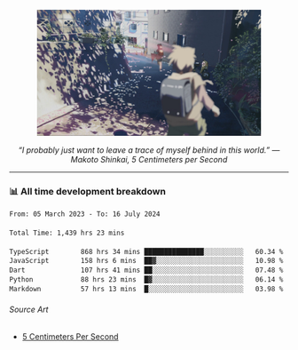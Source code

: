 <p align="center"><img src="asset/header.jpg" width="80%"/></p>
<p align="center"><i>“I probably just want to leave a trace of myself behind in this world.” ― Makoto Shinkai, 5 Centimeters per Second</i></p>

---
<!--
<details>
  <summary>📃 My Resume</summary>

### Education

- 📖 **Computer Science**\
📆 10/2021 - present\
📍 **Thang Long University** - Hoang Mai, Hanoi, Vietnam

### Experience

<img align="right" src="https://img.shields.io/badge/Figma-F24E1E?style=flat&logo=figma&logoColor=white"/>
<img align="right" src="https://img.shields.io/badge/node.js-6DA55F?style=flat&logo=node.js&logoColor=white"/>
<img align="right" src="https://img.shields.io/badge/Next.js-black?style=flat&logo=next.js&logoColor=white"/>
<img align="right" src="https://img.shields.io/badge/TypeScript-007ACC?style=flat&logo=typescript&logoColor=white"/>


- 👨‍💻 **Frontend Web Intern**\
📆 07/2023 - present\
📍 **MQ ICT Solutions** - Hoang Mai, Hanoi, Vietnam
</details> 
-->

### 📊 All time development breakdown

<!--START_SECTION:waka-->

```txt
From: 05 March 2023 - To: 16 July 2024

Total Time: 1,439 hrs 23 mins

TypeScript        868 hrs 34 mins ███████████████░░░░░░░░░░   60.34 %
JavaScript        158 hrs 6 mins  ██▓░░░░░░░░░░░░░░░░░░░░░░   10.98 %
Dart              107 hrs 41 mins ██░░░░░░░░░░░░░░░░░░░░░░░   07.48 %
Python            88 hrs 23 mins  █▓░░░░░░░░░░░░░░░░░░░░░░░   06.14 %
Markdown          57 hrs 13 mins  █░░░░░░░░░░░░░░░░░░░░░░░░   03.98 %
```

<!--END_SECTION:waka-->

###### Source Art

-  [5 Centimeters Per Second](https://wallhaven.cc/w/nrowq1)

